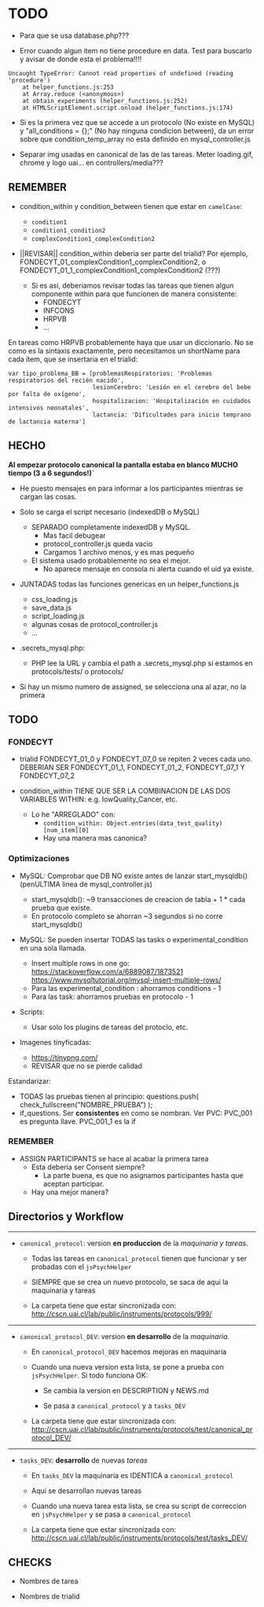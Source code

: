 # TODO 

- Para que se usa database.php???

- Error cuando algun item no tiene procedure en data. Test para buscarlo y avisar de donde esta el problema!!!!
```
Uncaught TypeError: Cannot read properties of undefined (reading 'procedure')
    at helper_functions.js:253
    at Array.reduce (<anonymous>)
    at obtain_experiments (helper_functions.js:252)
    at HTMLScriptElement.script.onload (helper_functions.js:174)
```    

- Si es la primera vez que se accede a un protocolo (No existe en MySQL) y "all_conditions = {};" (No hay ninguna condicion between), da un error sobre que condition_temp_array no esta definido en mysql_controller.js

- Separar img usadas en canonical de las de las tareas. Meter loading.gif, chrome y logo uai... en controllers/media???



## REMEMBER

- condition_within y condition_between tienen que estar en `camelCase`: 

  + `condition1`
  + `condition1_condition2`
  + `complexCondition1_complexCondition2`

- ||REVISAR|| condition_within deberia ser parte del trialid? Por ejemplo, FONDECYT_01_complexCondition1_complexCondition2, o FONDECYT_01_1_complexCondition1_complexCondition2 (???)
  + Si es asi, deberiamos revisar todas las tareas que tienen algun componente within para que funcionen de manera consistente: 
    + FONDECYT
    + INFCONS
    + HRPVB
    + ...
    
En tareas como HRPVB probablemente haya que usar un diccionario. No se como es la sintaxis exactamente, pero necesitamos un shortName para cada item, que se insertaria en el trialid:

```
var tipo_problema_BB = [problemasRespiratorios: 'Problemas respiratorios del recién nacido',
                        lesionCerebro: 'Lesión en el cerebro del bebe por falta de oxígeno',
                        hospitalizacion: 'Hospitalización en cuidados intensivos neonatales',
                        lactancia: 'Dificultades para inicio temprano de lactancia materna']
```


## HECHO

**Al empezar protocolo canonical la pantalla estaba en blanco MUCHO tiempo (3 a 6 segundos!)`**

- He puesto mensajes en <span id="text_input_uid"> para informar a los participantes mientras se cargan las cosas.

- Solo se carga el script necesario (indexedDB o MySQL)
    - SEPARADO completamente indexedDB y MySQL. 
      + Mas facil debugear
      + protocol_controller.js queda vacio
      + Cargamos 1 archivo menos, y es mas pequeño
    - El sistema usado probablemente no sea el mejor. 
      + No aparece mensaje en consola ni alerta cuando el uid ya existe.
  
- JUNTADAS todas las funciones genericas en un helper_functions.js
  - css_loading.js
  - save_data.js
  - script_loading.js
  - algunas cosas de protocol_controller.js
  - ...

- .secrets_mysql.php:
  + PHP lee la URL y cambia el path a .secrets_mysql.php si estamos en protocols/tests/ o protocols/

- Si hay un mismo numero de assigned, se selecciona una al azar, no la primera

## TODO

### FONDECYT

- trialid FONDECYT_01_0 y FONDECYT_07_0 se repiten 2 veces cada uno. DEBERIAN SER FONDECYT_01_1, FONDECYT_01_2, FONDECYT_07_1 Y FONDECYT_07_2

- condition_within TIENE QUE SER LA COMBINACION DE LAS DOS VARIABLES WITHIN: e.g. lowQuality_Cancer, etc.
  + Lo he "ARREGLADO" con:
      + `condition_within: Object.entries(data_test_quality)[num_item][0]`
      + Hay una manera mas canonica?



### Optimizaciones

- MySQL: Comprobar que DB NO existe antes de lanzar start_mysqldb() (penULTIMA linea de mysql_controller.js)
  - start_mysqldb(): ~9 transacciones de creacion de tabla + 1 * cada prueba que existe.
  - En protocolo completo se ahorran ~3 segundos si no corre start_mysqldb()
  
- MySQL: Se pueden insertar TODAS las tasks o experimental_condition en una sola llamada. 
  - Insert multiple rows in one go: https://stackoverflow.com/a/6889087/1873521 https://www.mysqltutorial.org/mysql-insert-multiple-rows/
  - Para las experimental_condition : ahorramos conditions - 1
  - Para las task: ahorramos pruebas en protocolo - 1
  



- Scripts: 
  + Usar solo los plugins de tareas del protoclo, etc.
    
- Imagenes tinyficadas: 
  + https://tinypng.com/
  + REVISAR que no se pierde calidad



Estandarizar: 

- TODAS las pruebas tienen al principio: questions.push( check_fullscreen("NOMBRE_PRUEBA") );
- if_questions. Ser **consistentes** en como se nombran. Ver PVC: PVC_001 es pregunta llave. PVC_001_1 es la if




### REMEMBER

- ASSIGN PARTICIPANTS se hace al acabar la primera tarea
  - Esta deberia ser Consent siempre? 
    - La parte buena, es que no asignamos participantes hasta que aceptan participar.
  - Hay una mejor manera?



## Directorios y Workflow


---

- `canonical_protocol`: version **en produccion** de la *maquinaria y tareas*.

  + Todas las tareas en `canonical_protocol` tienen que funcionar y ser probadas con el `jsPsychHelper`  

  + SIEMPRE que se crea un nuevo protocolo, se saca de aqui la maquinaria y tareas

  + La carpeta tiene que estar sincronizada con: http://cscn.uai.cl/lab/public/instruments/protocols/999/  


---

- `canonical_protocol_DEV`: version **en desarrollo** de la *maquinaria*.

  + En `canonical_protocol_DEV` hacemos mejoras en maquinaria

  + Cuando una nueva version esta lista, se pone a prueba con `jsPsychHelper`. Si todo funciona OK:

    + Se cambia la version en DESCRIPTION y NEWS.md

    + Se pasa a `canonical_protocol` y a `tasks_DEV`

  + La carpeta tiene que estar sincronizada con: http://cscn.uai.cl/lab/public/instruments/protocols/test/canonical_protocol_DEV/  


---

- `tasks_DEV`: **desarrollo** de nuevas *tareas*

  + En `tasks_DEV` la maquinaria es IDENTICA a `canonical_protocol`

  + Aqui se desarrollan nuevas tareas

  + Cuando una nueva tarea esta lista, se crea su script de correccion en `jsPsychHelper` y se pasa a `canonical_protocol`

  + La carpeta tiene que estar sincronizada con: http://cscn.uai.cl/lab/public/instruments/protocols/test/tasks_DEV/  



## CHECKS

- Nombres de tarea

- Nombres de trialid 


